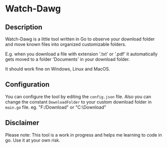 # Watch-Dawg

## Description

Watch-Dawg is a little tool written in Go to observe your download folder and move known files into organized customizable folders.

E.g. when you download a file with extension '.txt' or '.pdf' it automatically gets moved to a folder 'Documents' in your download folder.

It should work fine on Windows, Linux and MacOS.

## Configuration

You can configure the tool by editing the `config.json` file. Also you can change the constant `DownloadFolder` to your custom download folder in `main.go` file. eg. "F:/Download" or "C:\\Download"

## Disclaimer

Please note: This tool is a work in progress and helps me learning to code in go. Use it at your own risk.
